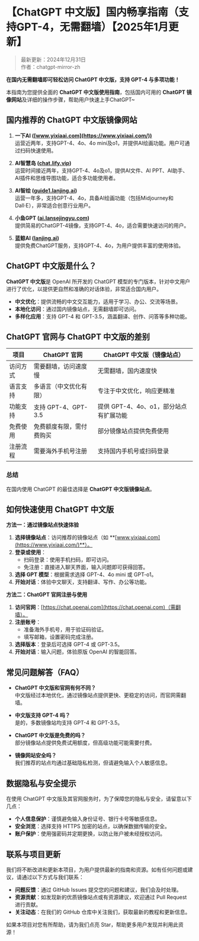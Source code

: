 # 【ChatGPT 中文版】国内畅享指南（支持GPT-4，无需翻墙）【2025年1月更新】

> 最新更新：2024年12月31日  
> 作者：chatgpt-mirror-zh  

**在国内无需翻墙即可轻松访问 ChatGPT 中文版，支持 GPT-4 与多项功能！**

本指南为您提供全面的 **ChatGPT 中文版使用指南**，包括国内可用的 **ChatGPT 镜像网站**及详细的操作步骤，帮助用户快速上手ChatGPT~

## 国内推荐的 ChatGPT 中文版镜像网站

1. **一下AI ([www.yixiaai.com](https://www.yixiaai.com/))**  
   运营近两年，支持GPT-4、4o、4o mini及o1，并提供AI绘画功能。用户可通过扫码快速使用。

2. **AI智慧岛 ([chat.lify.vip](https://chat.lify.vip/))**  
   运营时间接近两年，支持GPT-4、4o及o1，提供AI文件、AI PPT、AI助手、AI插件和思维导图功能，适合多功能使用者。

3. **AI智绘 ([guide1.lanjing.ai](https://guide1.lanjing.ai/))**  
   运营一年多，支持GPT-4、4o，具备AI绘画功能（包括Midjourney和Dall·E），非常适合创意行业用户。

4. **小鱼GPT ([ai.lansejingyu.com](https://ai.lansejingyu.com/))**  
   提供简易的ChatGPT-4镜像，支持GPT-4、4o，适合需要快速访问的用户。

5. **蓝鲸AI ([lanjing.ai](https://lanjing.ai/))**  
   提供免费ChatGPT服务，支持GPT-4、4o，为用户提供丰富的使用体验。

## ChatGPT 中文版是什么？

**ChatGPT 中文版**是 OpenAI 所开发的 ChatGPT 模型的专门版本，针对中文用户进行了优化，以提供更自然和准确的对话体验，非常适合国内用户。

- **中文优化**：提供流畅的中文交互能力，适用于学习、办公、交流等场景。
- **本地化访问**：通过国内镜像站点，无需翻墙即可访问。
- **多样化应用**：支持 GPT-4 和 GPT-3.5，涵盖翻译、创作、问答等多种功能。

## ChatGPT 官网与 ChatGPT 中文版的差别

| 项目         | ChatGPT 官网                      | ChatGPT 中文版（镜像站点）         |
|-------------|---------------------------------|----------------------------------|
| 访问方式     | 需要翻墙，访问速度慢               | 无需翻墙，国内速度快                |
| 语言支持     | 多语言（中文优化有限）             | 专注于中文优化，响应更精准            |
| 功能支持     | 支持 GPT-4、GPT-3.5              | 提供 GPT-4、4o、o1，部分站点有扩展功能 |
| 免费使用     | 免费额度有限，需付费购买            | 部分镜像站点提供免费使用               |
| 注册流程     | 需要海外手机号注册                   | 支持国内手机号或扫码登录             |

### 总结

在国内使用 ChatGPT 的最佳选择是 **ChatGPT 中文版镜像站点**。

## 如何快速使用 ChatGPT 中文版

**方法一：通过镜像站点快速体验**

1. **选择镜像站点**：访问推荐的镜像站点（如 **[www.yixiaai.com](https://www.yixiaai.com/)**）。
2. **登录或使用**：
   - 扫码登录：使用手机扫码，即可访问。
   - 免注册：直接进入聊天界面，输入问题即可获得回答。
3. **选择 GPT 模型**：根据需求选择 GPT-4、4o mini 或 GPT-o1。
4. **开始对话**：体验中文聊天，支持翻译、写作、办公等功能。

**方法二：ChatGPT 官网注册与使用**

1. **访问官网**：[https://chat.openai.com](https://chat.openai.com)（需翻墙）。
2. **注册账号**：
   - 准备海外手机号，用于验证码验证。
   - 填写邮箱，设置密码完成注册。
3. **选择版本**：登录后可选择 GPT-4 或 GPT-3.5。
4. **开始对话**：输入问题，体验原版 OpenAI 的智能回答。

## 常见问题解答（FAQ）

- **ChatGPT 中文版和官网有何不同？**  
  中文版经过本地优化，通过镜像站点提供更快、更稳定的访问，而官网需翻墙。

- **中文版支持 GPT-4 吗？**  
  是的，多数镜像站均支持 GPT-4 和 GPT-3.5。

- **ChatGPT 中文版是免费的吗？**  
  部分镜像站点提供免费试用额度，但高级功能可能需要付费。

- **镜像网站安全吗？**  
  我们推荐的站点均通过基础隐私检测，但请避免输入个人敏感信息。

## 数据隐私与安全提示

在使用 ChatGPT 中文版及其官网服务时，为了保障您的隐私与安全，请留意以下几点：

- **个人信息保护**：谨慎避免输入身份证号、银行卡号等敏感信息。
- **安全浏览**：选择支持 HTTPS 加密的站点，以确保数据传输的安全。
- **账户保护**：使用强密码并定期更换，以防止账户被未经授权访问。

## 联系与项目更新

我们将不断改进和更新本项目，为用户提供最新的指南和资源。如有任何问题或建议，请通过以下方式与我们联系：

- **问题反馈**：通过 GitHub Issues 提交您的问题和建议，我们会及时处理。
- **资源贡献**：如发现新的优质镜像站点或有资源建议，欢迎通过 Pull Request 进行贡献。
- **关注动态**：在我们的 GitHub 仓库中关注我们，获取最新的教程和更新信息。

如果本项目对您有所帮助，请为我们点亮 Star，帮助更多用户发现并利用此资源！

